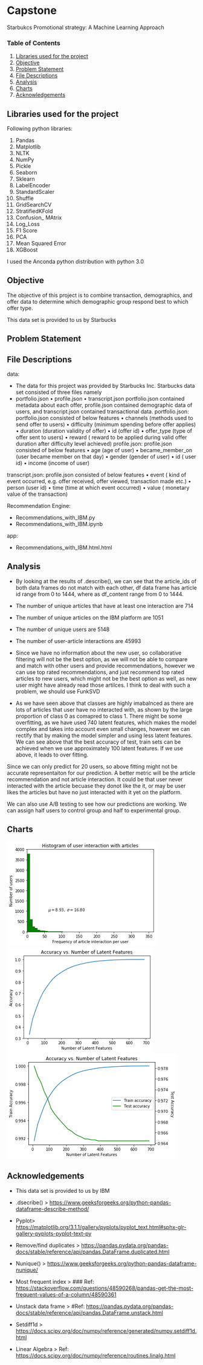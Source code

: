 # Capstone
Starbukcs Promotional strategy: A Machine Learning Approach


### Table of Contents

1. [Libraries used for the project](#libraries)
2. [Objective](#motivation)
3. [Problem Statement](#Problem)
3. [File Descriptions](#files)
4. [Analysis](#Analysis)
5. [Charts](#Charts)
6. [Acknowledgements](#acknowledgements)

## Libraries used for the project <a name="libraries"></a>

Following python libraries:

1. Pandas
2. Matplotlib 
3. NLTK
4. NumPy
5. Pickle
6. Seaborn
7. Sklearn
8. LabelEncoder
9. StandardScaler
10. Shuffle
11. GridSearchCV
12. StratifiedKFold
14. Confusion_ MAtrix
15. Log_Loss
16. F1 Score
17. PCA
18. Mean Squared Error
19. XGBoost


I used the Anconda python distribution with python 3.0

## Objective<a name="motivation"></a>

The objective of this project is to combine transaction, demographics, and offer data to determine which demographic group respond best to which offer type. 

This data set is  provided to us by Starbucks

## Problem Statement<a name="problem"></a>


## File Descriptions <a name="files"></a>




data:
- The data for this project was provided by Starbucks Inc. Starbucks data set consisted of three files namely
- portfolio.json
  •	profile.json
  •	transcript.json
portfolio.json contained metadata about each offer, profile.json contained demographic data of users, and transcript.json contained transactional data. 
portfolio.json:
portfolio.json consisted of below features
  •	channels (methods used to send offer to users)
  •	difficulty (minimum spending before offer applies)
  •	duration (duration validity of offer)
  •	id  (offer id)
  •	offer_type  (type of offer sent  to users)
  •	reward ( reward to be applied during valid offer duration after difficulty level achieved)
profile.json:
profile.json consisted of below features
  •	age (age of user)
  •	became_member_on (user became member on that day)
  •	gender (gender of user)
  •	id ( user id)
  •	income (income of user)

transcript.json:
profile.json consisted of below features
  •	event ( kind of event occurred, e.g. offer received, offer viewed, transaction made etc.)
  •	person (user id)
  •	time (time at which event occurred)
  •	value ( monetary value of the transaction)




Recommendation Engine:
- Recommendations_with_IBM.py
- Recommendations_with_IBM.ipynb


app:
- Recommendations_with_IBM.html.html





## Analysis<a name="Analysis"></a>

- By looking at the results of .describe(), we can see that the article_ids of both data frames  do not match with each other, df data frame has article id range from 0 to 1444, where as  df_content range from 0 to 1444.
- The number of unique articles that have at least one interaction are 714
- The number of unique articles on the IBM platform are 1051
- The number of unique users are 5148
- The number of user-article interactions are 45993
- Since we have no information about the new user, so collaborative filtering will not be the best option, as we will not be able to compare and match with other users and provide recommendations, however we can use top rated recommendations, and just recommend top rated articles to new users, which might not be the best option as well, as new user might have already read those artilces. I think to deal with such a problem, we should use FunkSVD

- As we have seen above that classes are highly imabalnced as there are lots of articles that user have no interacted with, as shown by the large proportion of class 0 as comapred to class 1. There might be some overfitting, as we have used 740 latent features, which makes the model complex and takes into account even small changes, however we can rectify that by making the model simpler and using less latent features. We can see above that the best accuracy of test, train sets can be achieved when we use approximately 100 latent features. If we use above, it leads to over fitting.

Since we can only predict for 20 users, so above fitting might not be accurate representaiton for our prediction. A better metric will be the article recommendation and not article interaction. It could be that user never interacted with the article becuase they donot like the it, or may be user likes the articles but have no just interacted with it yet on the platform.

We can also use A/B testing to see how our predictions are working. We can assign half users to control group and half to experimental group.



## Charts<a name = "Charts"></a>
![Histogram of user ineraction with articles](https://github.com/tmuzaffa/IBM-recommendation-engine-IBM-Watson/blob/master/01.png)
![Accuracy vs. number of latent features](https://github.com/tmuzaffa/IBM-recommendation-engine-IBM-Watson/blob/master/02.png)
![Accuracy vs number of latent features](https://github.com/tmuzaffa/IBM-recommendation-engine-IBM-Watson/blob/master/03.png)

  
  
## Acknowledgements<a name="acknowledgements"></a>

- This data set is  provided to us by IBM
- .dsecribe() > https://www.geeksforgeeks.org/python-pandas-dataframe-describe-method/
- Pyplot> https://matplotlib.org/3.1.1/gallery/pyplots/pyplot_text.html#sphx-glr-gallery-pyplots-pyplot-text-py

- Remove/find duplicates > https://pandas.pydata.org/pandas-docs/stable/reference/api/pandas.DataFrame.duplicated.html

- Nunique() > https://www.geeksforgeeks.org/python-pandas-dataframe-nunique/
- Most frequent index > ### Ref: https://stackoverflow.com/questions/48590268/pandas-get-the-most-frequent-values-of-a-column/48590361
- Unstack data frame > #Ref: https://pandas.pydata.org/pandas-docs/stable/reference/api/pandas.DataFrame.unstack.html
- Setdiff1d  > https://docs.scipy.org/doc/numpy/reference/generated/numpy.setdiff1d.html
- Linear Algebra > Ref: https://docs.scipy.org/doc/numpy/reference/routines.linalg.html
